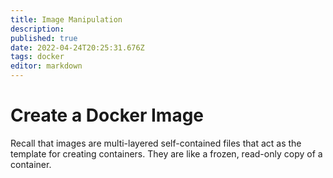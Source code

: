 ```yaml
---
title: Image Manipulation
description: 
published: true
date: 2022-04-24T20:25:31.676Z
tags: docker
editor: markdown
---
```


# Create a Docker Image
Recall that images are multi-layered self-contained files that act as the template for creating containers. They are like a frozen, read-only copy of a container.